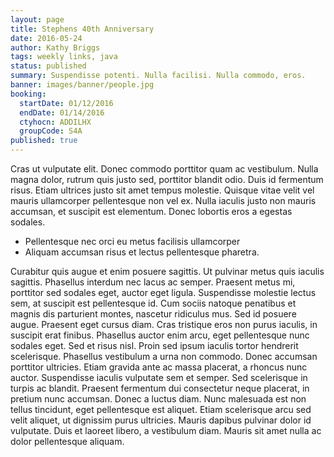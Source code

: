 ```yaml
---
layout: page
title: Stephens 40th Anniversary
date: 2016-05-24
author: Kathy Briggs
tags: weekly links, java
status: published
summary: Suspendisse potenti. Nulla facilisi. Nulla commodo, eros.
banner: images/banner/people.jpg
booking:
  startDate: 01/12/2016
  endDate: 01/14/2016
  ctyhocn: ADDILHX
  groupCode: S4A
published: true
---
```

Cras ut vulputate elit. Donec commodo porttitor quam ac vestibulum. Nulla magna dolor, rutrum quis justo sed, porttitor blandit odio. Duis id fermentum risus. Etiam ultrices justo sit amet tempus molestie. Quisque vitae velit vel mauris ullamcorper pellentesque non vel ex. Nulla iaculis justo non mauris accumsan, et suscipit est elementum. Donec lobortis eros a egestas sodales.

* Pellentesque nec orci eu metus facilisis ullamcorper
* Aliquam accumsan risus et lectus pellentesque pharetra.

Curabitur quis augue et enim posuere sagittis. Ut pulvinar metus quis iaculis sagittis. Phasellus interdum nec lacus ac semper. Praesent metus mi, porttitor sed sodales eget, auctor eget ligula. Suspendisse molestie lectus sem, at suscipit est pellentesque id. Cum sociis natoque penatibus et magnis dis parturient montes, nascetur ridiculus mus. Sed id posuere augue. Praesent eget cursus diam. Cras tristique eros non purus iaculis, in suscipit erat finibus. Phasellus auctor enim arcu, eget pellentesque nunc sodales eget. Sed et risus nisl.
Proin sed ipsum iaculis tortor hendrerit scelerisque. Phasellus vestibulum a urna non commodo. Donec accumsan porttitor ultricies. Etiam gravida ante ac massa placerat, a rhoncus nunc auctor. Suspendisse iaculis vulputate sem et semper. Sed scelerisque in turpis ac blandit. Praesent fermentum dui consectetur neque placerat, in pretium nunc accumsan. Donec a luctus diam. Nunc malesuada est non tellus tincidunt, eget pellentesque est aliquet. Etiam scelerisque arcu sed velit aliquet, ut dignissim purus ultricies. Mauris dapibus pulvinar dolor id vulputate. Duis et laoreet libero, a vestibulum diam. Mauris sit amet nulla ac dolor pellentesque aliquam.

